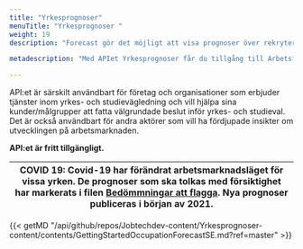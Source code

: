 ```yaml
---
title: "Yrkesprognoser"
menuTitle: "Yrkesprognoser "
weight: 19
description: "Forecast gör det möjligt att visa prognoser över rekryteringsbehovet inom olika yrken/yrkesgrupper på ett respektive fem års sikt. Prognoserna bygger på intervjuer med arbetsgivare som genomförs två gånger per år av Statistiska Centralbyrån/Arbetsförmedlingen. API:et ger även information om vilken konkurrenssituation en arbetssökande kan vänta sig inom olika yrken/yrkesgrupper."

metadescription: "Med APIet Yrkesprognoser får du tillgång till Arbetsförmedlingens prognoser för olika yrken.Läs mer här"

---
```

API:et är särskilt användbart för företag och organisationer som erbjuder tjänster inom yrkes- och studievägledning och vill hjälpa sina kunder/målgrupper att fatta välgrundade beslut inför yrkes- och studieval. Det är också användbart för andra aktörer som vill ha fördjupade insikter om utvecklingen på arbetsmarknaden.

**API:et är fritt tillgängligt.**  




| COVID 19: Covid-19 har förändrat arbetsmarknadsläget för vissa yrken. De prognoser som ska tolkas med försiktighet har markerats i filen [Bedömmningar att flagga](/files/covid.csv). Nya prognoser publiceras i början av 2021.   |
| --- |

{{< getMD "/api/github/repos/Jobtechdev-content/Yrkesprognoser-content/contents/GettingStartedOccupationForecastSE.md?ref=master" >}}



